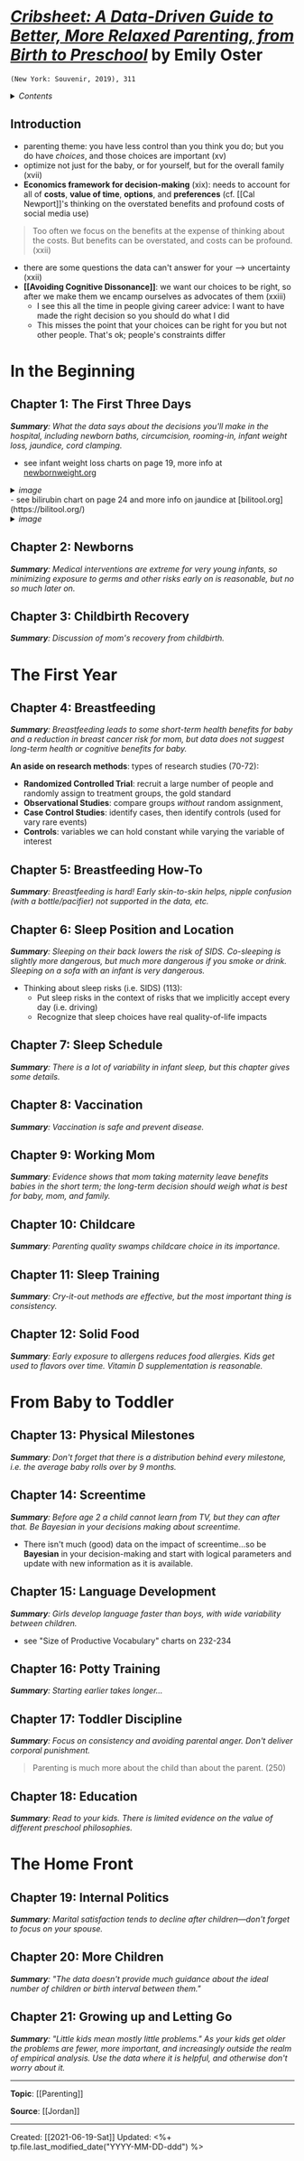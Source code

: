 
# [*Cribsheet: A Data-Driven Guide to Better, More Relaxed Parenting, from Birth to Preschool*](https://www.amazon.com/Cribsheet-Data-Driven-Relaxed-Parenting-Preschool/dp/0525559272) by Emily Oster

`(New York: Souvenir, 2019), 311`


<details>
 <summary><i>Contents</i></summary>
<!-- MarkdownTOC autolink="true" -->
	
- [Introduction](#introduction)
- [In the Beginning](#in-the-beginning)
- [Chapter 1: The First Three Days](#chapter-1-the-first-three-days)
- [Chapter 2: Newborns](#chapter-2-newborns)
- [Chapter 3: Childbirth Recovery](#chapter-3-childbirth-recovery)
- [The First Year](#the-first-year)
- [Chapter 4: Breastfeeding](#chapter-4-breastfeeding)
- [Chapter 5: Breastfeeding How-To](#chapter-5-breastfeeding-how-to)
- [Chapter 6: Sleep Position and Location](#chapter-6-sleep-position-and-location)
- [Chapter 7:](#chapter-7)
- [Chapter 8:](#chapter-8)
- [Chapter 9:](#chapter-9)
- [Chapter 10:](#chapter-10)
- [Chapter 11:](#chapter-11)
- [Chapter 12:](#chapter-12)
- [From Baby to Toddler](#from-baby-to-toddler)
- [Chapter 13:](#chapter-13)
- [Chapter 14: Screentime](#chapter-14-screentime)
- [Chapter 15:](#chapter-15)
- [Chapter 16:](#chapter-16)
- [Chapter 17:](#chapter-17)
- [Chapter 18:](#chapter-18)
- [The Home Front](#the-home-front)
- [Chapter 19:](#chapter-19)
- [Chapter 20:](#chapter-20)
- [Chapter 21:](#chapter-21)
	
<!-- /MarkdownTOC -->
</details>


## Introduction
- parenting theme: you have less control than you think you do; but you do have *choices*, and those choices are important (xv)
- optimize not just for the baby, or for yourself, but for the overall family (xvii)
- **Economics framework for decision-making** (xix): needs to account for all of **costs**, **value of time**, **options**, and **preferences** (cf. [[Cal Newport]]'s thinking on the overstated benefits and profound costs of social media use)
>Too often we focus on the benefits at the expense of thinking about the costs. But benefits can be overstated, and costs can be profound. (xxii)

- there are some questions the data can't answer for your --> uncertainty (xxii)
- **[[Avoiding Cognitive Dissonance]]**: we want our choices to be right, so after we make them we encamp ourselves as advocates of them (xxiii)
	- I see this all the time in people giving career advice: I want to have made the right decision so you should do what I did
	- This misses the point that your choices can be right for you but not other people. That's ok; people's constraints differ

# In the Beginning
## Chapter 1: The First Three Days
***Summary**: What the data says about the decisions you'll make in the hospital, including newborn baths, circumcision, rooming-in, infant weight loss, jaundice, cord clamping.*

- see infant weight loss charts on page 19, more info at [newbornweight.org](https://newbornweight.org/)
<details>
 <summary><i>image</i></summary>
	<img src="https://compote.slate.com/images/8e4df30e-6ece-4c81-b4c9-d4dbd2db0a4a.jpeg">
</details>
- see bilirubin chart on page 24 and more info on jaundice at [bilitool.org](https://bilitool.org/)
<details>
 <summary><i>image</i></summary>
	<img src="https://alaboroflove.org/wp-content/uploads/2010/10/jaundice_in_newborns_e.gif">
</details>


## Chapter 2: Newborns
***Summary**: Medical interventions are extreme for very young infants, so minimizing exposure to germs and other risks early on is reasonable, but no so much later on.*



## Chapter 3: Childbirth Recovery
***Summary**: Discussion of mom's recovery from childbirth.*


# The First Year

## Chapter 4: Breastfeeding
***Summary**: Breastfeeding leads to some short-term health benefits for baby and a reduction in breast cancer risk for mom, but data does not suggest long-term health or cognitive benefits for baby.*

**An aside on research methods**: types of research studies (70-72):
- **Randomized Controlled Trial**: recruit a large number of people and randomly assign to treatment groups, the gold standard 
- **Observational Studies**: compare groups *without* random assignment, 
- **Case Control Studies**: identify cases, then identify controls (used for vary rare events)
- **Controls**: variables we can hold constant while varying the variable of interest


## Chapter 5: Breastfeeding How-To
***Summary**: Breastfeeding is hard! Early skin-to-skin helps, nipple confusion (with a bottle/pacifier) not supported in the data, etc.*


## Chapter 6: Sleep Position and Location
***Summary**: Sleeping on their back lowers the risk of SIDS. Co-sleeping is slightly more dangerous, but much more dangerous if you smoke or drink. Sleeping on a sofa with an infant is very dangerous.*

- Thinking about sleep risks (i.e. SIDS) (113):
	- Put sleep risks in the context of risks that we implicitly accept every day (i.e. driving)
	- Recognize that sleep choices have real quality-of-life impacts


## Chapter 7: Sleep Schedule
***Summary**: There is a lot of variability in infant sleep, but this chapter gives some details.*



## Chapter 8: Vaccination
***Summary**: Vaccination is safe and prevent disease.*



## Chapter 9: Working Mom
***Summary**: Evidence shows that mom taking maternity leave benefits babies in the short term; the long-term decision should weigh what is best for baby, mom, and family.*



## Chapter 10: Childcare
***Summary**: Parenting quality swamps childcare choice in its importance.*



## Chapter 11: Sleep Training
***Summary**: Cry-it-out methods are effective, but the most important thing is consistency.*



## Chapter 12: Solid Food
***Summary**: Early exposure to allergens reduces food allergies. Kids get used to flavors over time. Vitamin D supplementation is reasonable.*


# From Baby to Toddler

## Chapter 13: Physical Milestones
***Summary**: Don't forget that there is a distribution behind every milestone, i.e. the average baby rolls over by 9 months.*



## Chapter 14: Screentime
***Summary**: Before age 2 a child cannot learn from TV, but they can after that. Be Bayesian in your decisions making about screentime.*

- There isn't much (good) data on the impact of screentime...so be **Bayesian** in your decision-making and start with logical parameters and update with new information as it is available.



## Chapter 15: Language Development
***Summary**: Girls develop language faster than boys, with wide variability between children.*

- see "Size of Productive Vocabulary" charts on 232-234


## Chapter 16: Potty Training
***Summary**: Starting earlier takes longer...*



## Chapter 17: Toddler Discipline
***Summary**: Focus on consistency and avoiding parental anger. Don't deliver corporal punishment.*

>Parenting is much more about the child than about the parent. (250)


## Chapter 18: Education
***Summary**: Read to your kids. There is limited evidence on the value of different preschool philosophies.*


# The Home Front

## Chapter 19: Internal Politics
***Summary**: Marital satisfaction tends to decline after children—don't forget to focus on your spouse.*



## Chapter 20: More Children
***Summary**: "The data doesn't provide much guidance about the ideal number of children or birth interval between them."*



## Chapter 21: Growing up and Letting Go
***Summary**: "Little kids mean mostly little problems." As your kids get older the problems are fewer, more important, and increasingly outside the realm of empirical analysis. Use the data where it is helpful, and otherwise don't worry about it.*


--- 
**Topic**: [[Parenting]]

**Source**: [[Jordan]]


---
Created: [[2021-06-19-Sat]]
Updated: <%+ tp.file.last_modified_date("YYYY-MM-DD-ddd") %>
